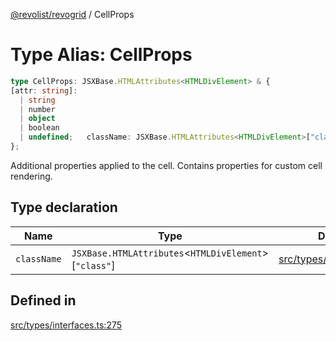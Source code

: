 [@revolist/revogrid](README.md) / CellProps

# Type Alias: CellProps

```ts
type CellProps: JSXBase.HTMLAttributes<HTMLDivElement> & {
[attr: string]: 
  | string
  | number
  | object
  | boolean
  | undefined;   className: JSXBase.HTMLAttributes<HTMLDivElement>["class"];
};
```

Additional properties applied to the cell.
Contains properties for custom cell rendering.

## Type declaration

| Name | Type | Defined in |
| ------ | ------ | ------ |
| `className` | `JSXBase.HTMLAttributes`\<`HTMLDivElement`\>\[`"class"`\] | [src/types/interfaces.ts:276](https://github.com/revolist/revogrid/blob/834ef2bcc7d11d36bb9e66716a7f07087a633494/src/types/interfaces.ts#L276) |

## Defined in

[src/types/interfaces.ts:275](https://github.com/revolist/revogrid/blob/834ef2bcc7d11d36bb9e66716a7f07087a633494/src/types/interfaces.ts#L275)
